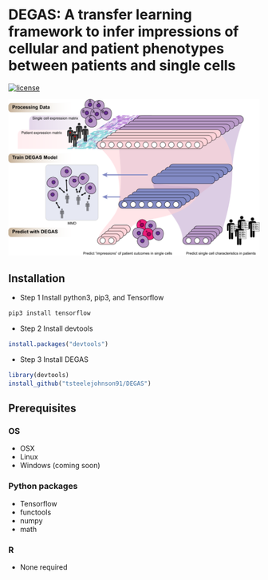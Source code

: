 # DEGAS: A transfer learning framework to infer impressions of cellular and patient phenotypes between patients and single cells

[![license](https://img.shields.io/github/license/mashape/apistatus.svg?maxAge=2592000)](LICENSE)

![DEGAS](figures/DEGAS.png "DEGAS")

## Installation
* Step 1 Install python3, pip3, and Tensorflow
```bash
pip3 install tensorflow
```

* Step 2 Install devtools
```R
install.packages("devtools")
```
* Step 3 Install DEGAS
```R
library(devtools)
install_github("tsteelejohnson91/DEGAS")
```

## Prerequisites

### OS
* OSX
* Linux
* Windows (coming soon)

### Python packages
* Tensorflow
* functools
* numpy
* math

### R
* None required
